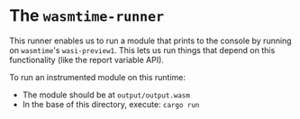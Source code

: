 # The `wasmtime-runner` #

This runner enables us to run a module that prints to the console by running on `wasmtime`'s `wasi-preview1`.
This lets us run things that depend on this functionality (like the report variable API).

To run an instrumented module on this runtime:
- The module should be at `output/output.wasm`
- In the base of this directory, execute: `cargo run`
